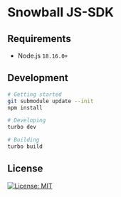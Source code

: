 # Snowball JS-SDK

## Requirements

- Node.js `18.16.0+`

## Development

```zsh
# Getting started
git submodule update --init
npm install

# Developing
turbo dev

# Building
turbo build
```

## License

[![License: MIT](https://img.shields.io/badge/License-MIT-yellow.svg)](https://opensource.org/licenses/MIT)
